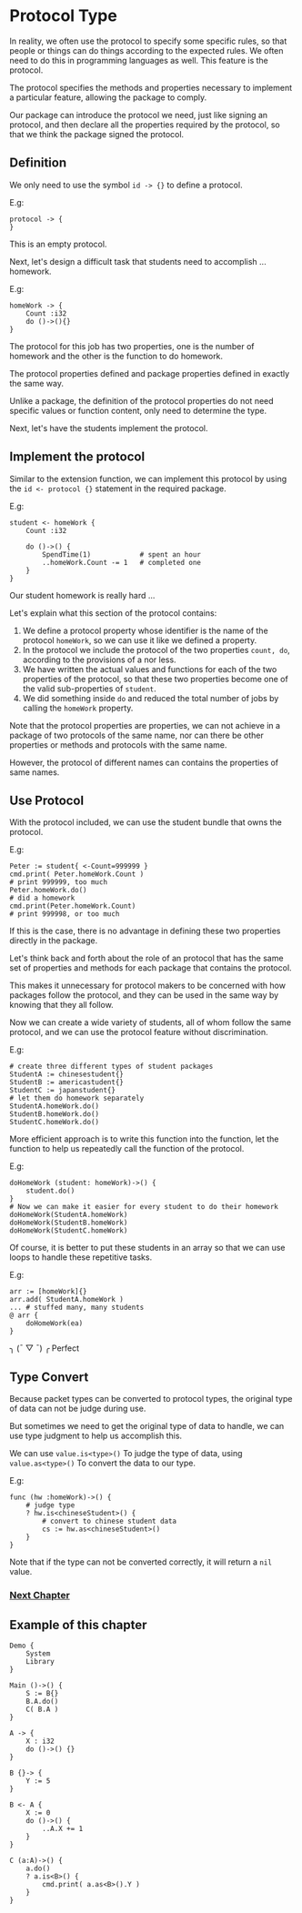 # Protocol Type
In reality, we often use the protocol to specify some specific rules, so that people or things can do things according to the expected rules.
We often need to do this in programming languages as well. This feature is the protocol.

The protocol specifies the methods and properties necessary to implement a particular feature, allowing the package to comply.

Our package can introduce the protocol we need, just like signing an protocol, and then declare all the properties required by the protocol, so that we think the package signed the protocol.
## Definition
We only need to use the symbol `id -> {}` to define a protocol.

E.g:
```
protocol -> {
}
```
This is an empty protocol.

Next, let's design a difficult task that students need to accomplish ... homework.

E.g:
```
homeWork -> {
    Count :i32
    do ()->(){}
}
```
The protocol for this job has two properties, one is the number of homework and the other is the function to do homework.

The protocol properties defined and package properties defined in exactly the same way.

Unlike a package, the definition of the protocol properties do not need specific values or function content, only need to determine the type.

Next, let's have the students implement the protocol.
## Implement the protocol
Similar to the extension function, we can implement this protocol by using the `id <- protocol {}` statement in the required package.

E.g:
```
student <- homeWork {
    Count :i32

    do ()->() {
        SpendTime(1)            # spent an hour
        ..homeWork.Count -= 1   # completed one
    }
}
```
Our student homework is really hard ...

Let's explain what this section of the protocol contains:
1. We define a protocol property whose identifier is the name of the protocol `homeWork`, so we can use it like we defined a property.
1. In the protocol we include the protocol of the two properties `count, do`, according to the provisions of a nor less.
1. We have written the actual values ​​and functions for each of the two properties of the protocol, so that these two properties become one of the valid sub-properties of `student`.
1. We did something inside `do` and reduced the total number of jobs by calling the `homeWork` property.

Note that the protocol properties are properties, we can not achieve in a package of two protocols of the same name, nor can there be other properties or methods and protocols with the same name. 

However, the protocol of different names can contains the properties of same names.

## Use Protocol
With the protocol included, we can use the student bundle that owns the protocol.

E.g:
```
Peter := student{ <-Count=999999 }
cmd.print( Peter.homeWork.Count )
# print 999999, too much
Peter.homeWork.do()
# did a homework
cmd.print(Peter.homeWork.Count)
# print 999998, or too much
```
If this is the case, there is no advantage in defining these two properties directly in the package.

Let's think back and forth about the role of an protocol that has the same set of properties and methods for each package that contains the protocol.

This makes it unnecessary for protocol makers to be concerned with how packages follow the protocol, and they can be used in the same way by knowing that they all follow.

Now we can create a wide variety of students, all of whom follow the same protocol, and we can use the protocol feature without discrimination.

E.g:
```
# create three different types of student packages
StudentA := chinesestudent{}
StudentB := americastudent{}
StudentC := japanstudent{}
# let them do homework separately
StudentA.homeWork.do()
StudentB.homeWork.do()
StudentC.homeWork.do()
```
More efficient approach is to write this function into the function, let the function to help us repeatedly call the function of the protocol.

E.g:
```
doHomeWork (student: homeWork)->() {
    student.do()
}
# Now we can make it easier for every student to do their homework
doHomeWork(StudentA.homeWork)
doHomeWork(StudentB.homeWork)
doHomeWork(StudentC.homeWork)
```
Of course, it is better to put these students in an array so that we can use loops to handle these repetitive tasks.

E.g:
```
arr := [homeWork]{}
arr.add( StudentA.homeWork )
... # stuffed many, many students
@ arr {
    doHomeWork(ea)
}
```
╮ (¯ ▽ ¯) ╭
Perfect

## Type Convert
Because packet types can be converted to protocol types, the original type of data can not be judge during use.

But sometimes we need to get the original type of data to handle, we can use type judgment to help us accomplish this.

We can use `value.is<type>()` To judge the type of data, using `value.as<type>()` To convert the data to our type.

E.g:
```
func (hw :homeWork)->() {
    # judge type
    ? hw.is<chineseStudent>() {
        # convert to chinese student data
        cs := hw.as<chineseStudent>()
    }
}
```
Note that if the type can not be converted correctly, it will return a `nil` value.

### [Next Chapter](enumeration-type.md)

## Example of this chapter
```
Demo {
    System
    Library
}

Main ()->() {
    S := B{}
    B.A.do()
    C( B.A )
}

A -> {
    X : i32
    do ()->() {}
}

B {}-> {
    Y := 5
}

B <- A {
    X := 0
    do ()->() {
        ..A.X += 1
    }
}

C (a:A)->() {
    a.do()
    ? a.is<B>() {
        cmd.print( a.as<B>().Y )
    }
}
```
